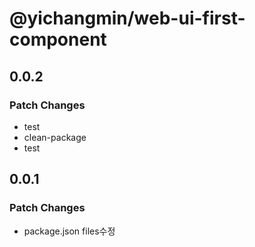 # @yichangmin/web-ui-first-component

## 0.0.2

### Patch Changes

- test
- clean-package
- test

## 0.0.1

### Patch Changes

- package.json files수정
